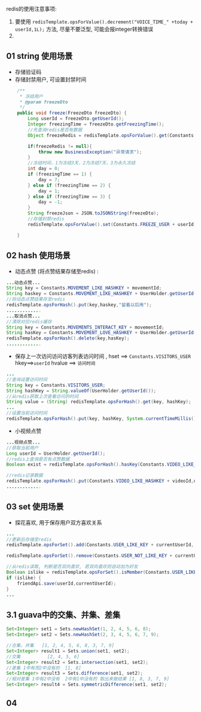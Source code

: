 redis的使用注意事项:
1. 要使用 `redisTemplate.opsForValue().decrement("VOICE_TIME_" +today + userId,1L);` 方法, 尽量不要泛型, 可能会报integer转换错误
2. 


## 01 string 使用场景
- 存储验证码
- 存储封禁用户, 可设置封禁时间

```java
    /**
     * 冻结用户
     * @param freezeDto
     */
    public void freeze(FreezeDto freezeDto) {
        Long userId = freezeDto.getUserId();
        Integer freezingTime = freezeDto.getFreezingTime();
        //先查询redis是否有数据
        Object freezeRedis = redisTemplate.opsForValue().get(Constants.FREEZE_USER + userId);

        if(freezeRedis != null){
            throw new BusinessException("异常请求");
        }
        //冻结时间，1为冻结3天，2为冻结7天，3为永久冻结
        int day = 0;
        if (freezingTime == 1) {
            day = 7;
        } else if (freezingTime == 2) {
            day = 1;
        } else if (freezingTime == 3) {
            day = -1;
        }
        String freezeJson = JSON.toJSONString(freezeDto);
        //存储封禁redis
        redisTemplate.opsForValue().set(Constants.FREEZE_USER + userId,freezeJson,day, TimeUnit.DAYS);

    }
```

## 02 hash 使用场景
- 动态点赞 (将点赞结果存储至redis) :

```java
...动态点赞...
String key = Constants.MOVEMENT_LIKE_HASHKEY + movementId;
String haskey = Constants.MOVEMENT_LIKE_HASHKEY + UserHolder.getUserId();
//将动态点赞结果存至redis
redisTemplate.opsForHash().put(key,haskey,"留着以后用");
.............
...取消点赞...
//清除对应redis缓存  
String key = Constants.MOVEMENTS_INTERACT_KEY + movementId;  
String hasKey = Constants.MOVEMENT_LOVE_HASHKEY + UserHolder.getUserId();  
redisTemplate.opsForHash().delete(key,hasKey);
.............

```
	
- 保存上一次访问访问访客列表访问时间 , hset  \=\=>  `Constants.VISITORS_USER`      hkey\=\=>`userId`     hvalue \=\=> `访问时间`

```java
...
//查询设置访问时间
String key = Constants.VISITORS_USER;
String hashKey = String.valueOf(UserHolder.getUserId());
//从redis获取上次查看访问的时间
String value = (String) redisTemplate.opsForHash().get(key, hashKey);
...
//设置当前访问时间
redisTemplate.opsForHash().put(key, hashKey, System.currentTimeMillis());
```

- 小视频点赞
```java
...视频点赞...
//获取当前用户  
Long userId = UserHolder.getUserId();  
//redis上查询是否有点赞数据  
Boolean exist = redisTemplate.opsForHash().hasKey(Constants.VIDEO_LIKE_HASHKEY + videoId, userId);

//redis记录数据  
redisTemplate.opsForHash().put(Constants.VIDEO_LIKE_HASHKEY + videoId,userId,1);
.............
```

## 03 set 使用场景
- 探花喜欢, 用于保存用户双方喜欢关系


```java
...
//更新后存储至redis
redisTemplate.opsForSet().add(Constants.USER_LIKE_KEY + currentUserId, userId.toString());

redisTemplate.opsForSet().remove(Constants.USER_NOT_LIKE_KEY + currentUserId, userId.toString());

//从redis读取, 判断是否双向喜欢, 若双向喜欢则自动加为好友
Boolean islike = redisTemplate.opsForSet().isMember(Constants.USER_LIKE_KEY + userId, currentUserId.toString());
if (islike) {
	friendApi.save(userId,currentUserId);
}
...
```
	
	
## 3.1 guava中的交集、并集、差集
```java
Set<Integer> set1 = Sets.newHashSet(1, 2, 4, 5, 6, 8);
Set<Integer> set2 = Sets.newHashSet(2, 3, 4, 5, 6, 7, 9);

//合集，并集   [1, 2, 4, 5, 6, 8, 3, 7, 9]
Set<Integer> result1 = Sets.union(set1, set2);
//交集          [2, 4, 5, 6]
Set<Integer> result2 = Sets.intersection(set1, set2);
//差集 1中有而2中没有的  [1, 8]
Set<Integer> result3 = Sets.difference(set1, set2);
//相对差集 1中有2中没有  2中有1中没有的 取出来做结果 [1, 8, 3, 7, 9]
Set<Integer> result4 = Sets.symmetricDifference(set1, set2);

```


## 04 






